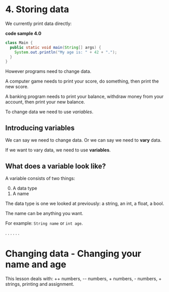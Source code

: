 # 4. Storing data

We currently print data directly:

**code sample 4.0**
```java
class Main {
  public static void main(String[] args) {
    System.out.println("My age is: " + 42 + ".");
  }
}
```

However programs need to change data.

A computer game needs to print your score, do something, then print the new score.

A banking program needs to print your balance, withdraw money from your account, then print your new balance.

To change data we need to use *variables*.

## Introducing variables

We can say we need to change data. Or we can say we need to **vary** data.

If we want to vary data, we need to use **variables**.

## What does a variable look like?

A variable consists of two things:

0. A data type
0. A name

The data type is one we looked at previously: a string, an int, a float, a bool.

The name can be anything you want.

For example: `String name` or `int age`.

.
.
.
.
.
.


# Changing data - Changing your name and age

This lesson deals with: ++ numbers, -- numbers, + numbers, - numbers, + strings, printing and assignment.

